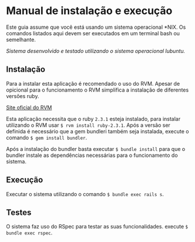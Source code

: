 # Manual de instalação e execução
Este guia assume que você está usando um sistema operacional \*NIX.
Os comandos listados aqui devem ser executados em um terminal bash
ou semelhante.

*Sistema desenvolvido e testado utilizando 
o sistema operacional lubuntu.*

## Instalação

Para a instalar esta aplicação é recomendado o uso do RVM. 
Apesar de opicional para o funcionamento o RVM simplifica a 
instalação de diferentes versões ruby.

[Site oficial do RVM](http://rvm.io)

Esta aplicação necessita que o ruby `2.3.1` esteja instalado, 
para instalar utilizando o RVM usar `$ rvm install ruby-2.3.1`. 
Após a versão ser definida é necessário que a gem bundleri também 
seja instalada, execute o comando `$ gem install bundler`.

Após a instalação do bundler basta executar `$ bundle install`
para que o bundler instale as dependências necessárias para o 
funcionamento do sistema.

## Execução

Executar o sistema utilizando o comando `$ bundle exec rails s`.

## Testes

O sistema faz uso do RSpec para testar as suas funcionalidades.
execute `$ bundle exec rspec`.
